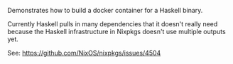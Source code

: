 Demonstrates how to build a docker container for a Haskell binary.

Currently Haskell pulls in many dependencies that it doesn't really
need because the Haskell infrastructure in Nixpkgs doesn't use multiple
outputs yet.

See: https://github.com/NixOS/nixpkgs/issues/4504
